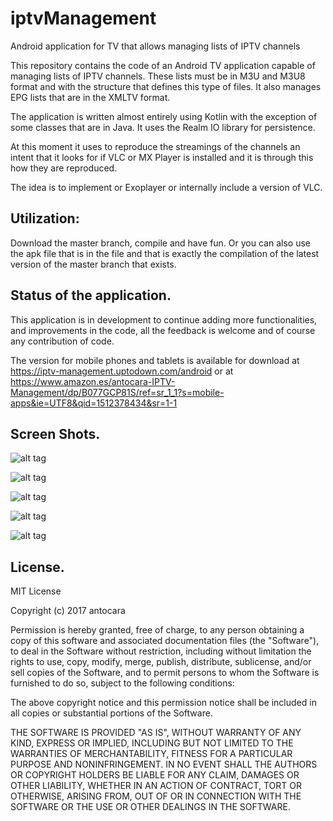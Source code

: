 # iptvManagement
Android application for TV that allows managing lists of IPTV channels


This repository contains the code of an Android TV application capable of managing lists of IPTV channels. These lists must be in M3U and M3U8 format and with the structure that defines this type of files.
It also manages EPG lists that are in the XMLTV format.

The application is written almost entirely using Kotlin with the exception of some classes that are in Java. It uses the Realm IO library for persistence.

At this moment it uses to reproduce the streamings of the channels an intent that it looks for if VLC or MX Player is installed and it is through this how they are reproduced.

The idea is to implement or Exoplayer or internally include a version of VLC.


## Utilization:
Download the master branch, compile and have fun. Or you can also use the apk file that is in the file and that is exactly the compilation of the latest version of the master branch that exists.


## Status of the application.

This application is in development to continue adding more functionalities, and improvements in the code, all the feedback is welcome and of course any contribution of code.

The version for mobile phones and tablets is available for download at https://iptv-management.uptodown.com/android or at https://www.amazon.es/antocara-IPTV-Management/dp/B077GCP81S/ref=sr_1_1?s=mobile-apps&ie=UTF8&qid=1512378434&sr=1-1


## Screen Shots.

![alt tag](https://i.imgur.com/4v3Q4El.png "Init screens")

![alt tag](https://i.imgur.com/UedpfHo.png "Channels")

![alt tag](https://i.imgur.com/aG92n3H.png "Settings")

![alt tag](https://i.imgur.com/9ZGuLOT.png "Channels")

![alt tag](https://i.imgur.com/snE5qEC.png "Add Epg list")

## License.

MIT License

Copyright (c) 2017 antocara

Permission is hereby granted, free of charge, to any person obtaining a copy
of this software and associated documentation files (the "Software"), to deal
in the Software without restriction, including without limitation the rights
to use, copy, modify, merge, publish, distribute, sublicense, and/or sell
copies of the Software, and to permit persons to whom the Software is
furnished to do so, subject to the following conditions:

The above copyright notice and this permission notice shall be included in all
copies or substantial portions of the Software.

THE SOFTWARE IS PROVIDED "AS IS", WITHOUT WARRANTY OF ANY KIND, EXPRESS OR
IMPLIED, INCLUDING BUT NOT LIMITED TO THE WARRANTIES OF MERCHANTABILITY,
FITNESS FOR A PARTICULAR PURPOSE AND NONINFRINGEMENT. IN NO EVENT SHALL THE
AUTHORS OR COPYRIGHT HOLDERS BE LIABLE FOR ANY CLAIM, DAMAGES OR OTHER
LIABILITY, WHETHER IN AN ACTION OF CONTRACT, TORT OR OTHERWISE, ARISING FROM,
OUT OF OR IN CONNECTION WITH THE SOFTWARE OR THE USE OR OTHER DEALINGS IN THE
SOFTWARE.

